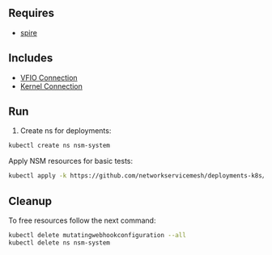 ## Requires

- [spire](../spire)

## Includes

- [VFIO Connection](../use-cases/Vfio2Noop)
- [Kernel Connection](../use-cases/SriovKernel2Noop)

## Run

1. Create ns for deployments:
```bash
kubectl create ns nsm-system
```

Apply NSM resources for basic tests:
```bash
kubectl apply -k https://github.com/networkservicemesh/deployments-k8s/examples/sriov?ref=d40c0f3119fd845d7a45027b1e5b59653c119d04
```

## Cleanup

To free resources follow the next command:
```bash
kubectl delete mutatingwebhookconfiguration --all
kubectl delete ns nsm-system
```
